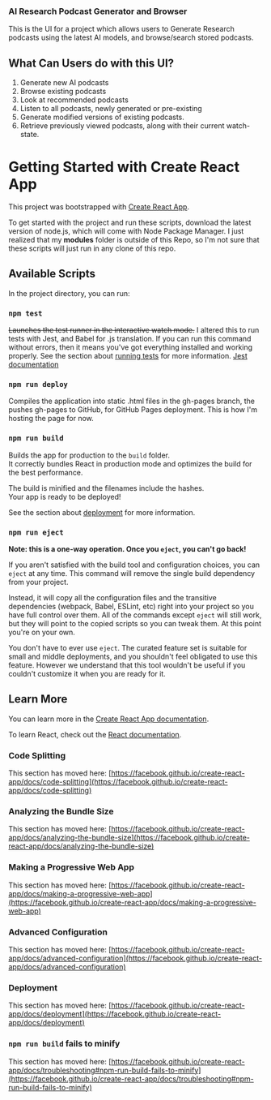 ### AI Research Podcast Generator and Browser

This is the UI for a project which allows users to Generate Research podcasts using the latest AI models, and browse/search stored podcasts.

## What Can Users do with this UI?

1. Generate new AI podcasts
2. Browse existing podcasts
3. Look at recommended podcasts
4. Listen to all podcasts, newly generated or pre-existing
5. Generate modified versions of existing podcasts.
6. Retrieve previously viewed podcasts, along with their current watch-state.



# Getting Started with Create React App

This project was bootstrapped with [Create React App](https://github.com/facebook/create-react-app).

To get started with the project and run these scripts, download the latest version of node.js, which will come with Node Package Manager. I just realized that my __modules__ folder is outside of this Repo, so I'm not sure that these scripts will just run in any clone of this repo.

## Available Scripts

In the project directory, you can run:

### `npm test`

~~Launches the test runner in the interactive watch mode.~~
I altered this to run tests with Jest, and Babel for .js translation. If you can run this command without errors, then it means you've got everything installed and working properly.
See the section about [running tests](https://facebook.github.io/create-react-app/docs/running-tests) for more information.
[Jest documentation](https://jestjs.io/)

### `npm run deploy`

Compiles the application into static .html files in the gh-pages branch, the pushes gh-pages to GitHub, for GitHub Pages deployment. This is how I'm hosting the page for now.

### `npm run build`

Builds the app for production to the `build` folder.\
It correctly bundles React in production mode and optimizes the build for the best performance.

The build is minified and the filenames include the hashes.\
Your app is ready to be deployed!

See the section about [deployment](https://facebook.github.io/create-react-app/docs/deployment) for more information.

### `npm run eject`

**Note: this is a one-way operation. Once you `eject`, you can't go back!**

If you aren't satisfied with the build tool and configuration choices, you can `eject` at any time. This command will remove the single build dependency from your project.

Instead, it will copy all the configuration files and the transitive dependencies (webpack, Babel, ESLint, etc) right into your project so you have full control over them. All of the commands except `eject` will still work, but they will point to the copied scripts so you can tweak them. At this point you're on your own.

You don't have to ever use `eject`. The curated feature set is suitable for small and middle deployments, and you shouldn't feel obligated to use this feature. However we understand that this tool wouldn't be useful if you couldn't customize it when you are ready for it.

## Learn More

You can learn more in the [Create React App documentation](https://facebook.github.io/create-react-app/docs/getting-started).

To learn React, check out the [React documentation](https://reactjs.org/).

### Code Splitting

This section has moved here: [https://facebook.github.io/create-react-app/docs/code-splitting](https://facebook.github.io/create-react-app/docs/code-splitting)

### Analyzing the Bundle Size

This section has moved here: [https://facebook.github.io/create-react-app/docs/analyzing-the-bundle-size](https://facebook.github.io/create-react-app/docs/analyzing-the-bundle-size)

### Making a Progressive Web App

This section has moved here: [https://facebook.github.io/create-react-app/docs/making-a-progressive-web-app](https://facebook.github.io/create-react-app/docs/making-a-progressive-web-app)

### Advanced Configuration

This section has moved here: [https://facebook.github.io/create-react-app/docs/advanced-configuration](https://facebook.github.io/create-react-app/docs/advanced-configuration)

### Deployment

This section has moved here: [https://facebook.github.io/create-react-app/docs/deployment](https://facebook.github.io/create-react-app/docs/deployment)

### `npm run build` fails to minify

This section has moved here: [https://facebook.github.io/create-react-app/docs/troubleshooting#npm-run-build-fails-to-minify](https://facebook.github.io/create-react-app/docs/troubleshooting#npm-run-build-fails-to-minify)

